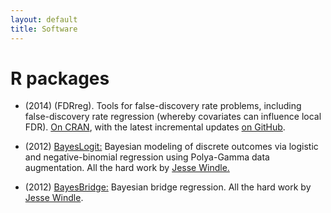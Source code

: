 ```yaml
---
layout: default
title: Software
---
```


# R packages
* (2014) (FDRreg). Tools for false-discovery rate problems, including false-discovery rate regression (whereby covariates can influence local FDR). [On CRAN](http://cran.r-project.org/web/packages/FDRreg/index.html), with the latest incremental updates [on GitHub](https://github.com/jgscott/FDRreg). 
* (2012) [BayesLogit:][1] Bayesian modeling of discrete outcomes via logistic and negative-binomial regression using Polya-Gamma data augmentation. All the hard work by [Jesse Windle. ][2] 
* (2012) [ BayesBridge:][3] Bayesian bridge regression. All the hard work by [Jesse Windle](https://github.com/jwindle).  
  

   [1]: http://cran.r-project.org/web/packages/BayesLogit/index.html
   [2]: http://users.ices.utexas.edu/~jwindle/
   [3]: http://cran.r-project.org/web/packages/BayesBridge/index.html
  